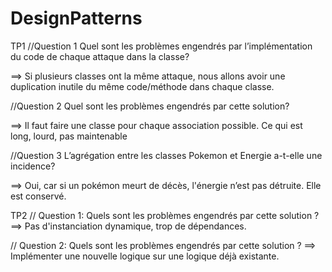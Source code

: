 # DesignPatterns

TP1
//Question 1 Quel sont les problèmes engendrés par l’implémentation du code de chaque attaque dans la classe?

==> Si plusieurs classes ont la même attaque, nous allons avoir une duplication inutile du même code/méthode dans chaque classe.

//Question 2 Quel sont les problèmes engendrés par cette solution?

==> Il faut faire une classe pour chaque association possible. Ce qui est long, lourd, pas maintenable

//Question 3 L’agrégation entre les classes Pokemon et Energie a-t-elle une incidence?

==> Oui, car si un pokémon meurt de décès, l'énergie n’est pas détruite. Elle est conservé.

TP2
// Question 1: Quels sont les problèmes engendrés par cette solution ?
==> Pas d'instanciation dynamique, trop de dépendances.

// Question 2: Quels sont les problèmes engendrés par cette solution ?
==> Implémenter une nouvelle logique sur une logique déjà existante.
